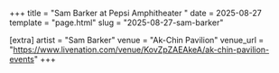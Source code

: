+++
title = "Sam Barker at Pepsi Amphitheater "
date = 2025-08-27
template = "page.html"
slug = "2025-08-27-sam-barker"

[extra]
artist = "Sam Barker"
venue = "Ak-Chin Pavilion"
venue_url = "https://www.livenation.com/venue/KovZpZAEAkeA/ak-chin-pavilion-events"
+++
